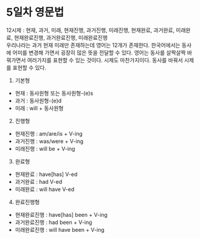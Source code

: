 # 5일차 영문법

12시제 : 현재, 과거, 미래, 현재진행, 과거진행, 미래진행, 현재완료, 과거완료, 미래완료, 현재완료진행, 과거완료진행, 미래완료진행  
우리나라는 과거 현재 미래만 존재하는데 영어는 12개가 존재한다. 한국어에서는 동사에 어미를 변경해 가면서 굉장히 많은 뜻을 전달할 수 있다. 영어는 동사를 살짝살짝 바꿔가면서 여러가지를 표현할 수 있는 것이다. 시제도 마찬가지이다. 동사를 바꿔서 시제를 표현할 수 있다.

1. 기본형

-   현재 : 동사원형 또는 동사원형-(e)s
-   과거 : 동사원형-(e)d
-   미래 : will + 동사원형

2. 진행형

-   현재진행 : am/are/is + V-ing
-   과거진행 : was/were + V-ing
-   미래진행 : will be + V-ing

3. 완료형

-   현재완료 : have[has] V-ed
-   과거완료 : had V-ed
-   미래완료 : will have V-ed

4. 완료진행형

-   현재완료진행 : have[has] been + V-ing
-   과거완료진행 : had been + V-ing
-   미래완료진행 : will have been + V-ing
